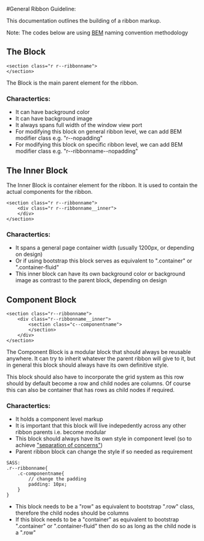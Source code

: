 #General Ribbon Guideline:

This documentation outlines the building of a ribbon markup.

Note: The codes below are using [BEM](https://en.bem.info/methodology/) naming convention methodology

## The Block

~~~
<section class="r r--ribbonname">
</section>
~~~

The Block is the main parent element for the ribbon.

### Charactertics:
* It can have background color
* It can have background image 
* It always spans full width of the window view port
* For modifying this block on general ribbon level, we can add BEM modifier class e.g. "r--nopadding"
* For modifying this block on specific ribbon level, we can add BEM modifier class e.g. "r--ribbonname--nopadding"

## The Inner Block

The Inner Block is container element for the ribbon. It is used to contain the actual components for the ribbon.

~~~
<section class="r r--ribbonname">
	<div class="r r--ribbonname__inner">
	</div>
</section>
~~~

### Charactertics:
* It spans a general page container width (usually 1200px, or depending on design)
* Or if using bootstrap this block serves as equivalent to ".container" or ".container-fluid"
* This inner block can have its own background color or background image as contrast to the parent block, depending on design


## Component Block

~~~
<section class="r--ribbonname">
	<div class="r--ribbonname__inner">
		<section class="c--componentname">
		</section>
	</div>
</section>
~~~

The Component Block is a modular block that should always be reusable anywhere. It can try to inherit whatever the parent ribbon will give to it, but in general this block should always have its own definitive style.

This block should also have to incorporate the grid system as this row should by default become a row and child nodes are columns. Of course this can also be container that has rows as child nodes if required.

### Charactertics:
* It holds a component level markup
* It is important that this block will live indepedently across any other ribbon parents i.e. become modular
* This block should always have its own style in component level (so to achieve ["separation of concerns"](https://en.wikipedia.org/wiki/Separation_of_concerns))
* Parent ribbon block can change the style if so needed as requirement 
~~~
SASS:
.r--ribbonname{
	.c-componentname{
		// change the padding
		padding: 10px;
	}
}
~~~
* This block needs to be a "row" as equivalent to bootstrap ".row" class, therefore the child nodes should be columns
* If this block needs to be a "container" as equivalent to bootstrap ".container" or ".container-fluid" then do so as long as the child node is a ".row"

